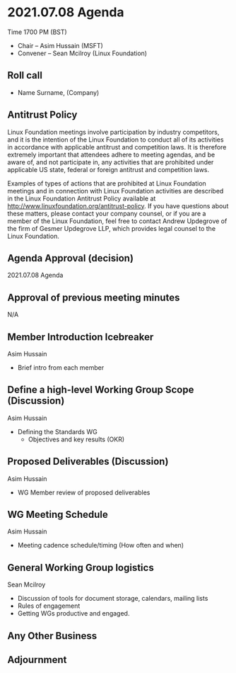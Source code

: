 # 2021.07.08 Agenda
Time 1700 PM (BST)

- Chair – Asim Hussain (MSFT)
- Convener – Sean Mcilroy (Linux Foundation)
  
## Roll call
* Name Surname, (Company)  
  
## Antitrust Policy
Linux Foundation meetings involve participation by industry competitors, and it is the intention of the Linux Foundation to conduct 
all of its activities in accordance with applicable antitrust and competition laws. 
It is therefore extremely important that attendees adhere to meeting agendas, and be aware of, and not participate in, any activities 
that are prohibited under applicable US state, federal or foreign antitrust and competition laws.

Examples of types of actions that are prohibited at Linux Foundation meetings and in connection with Linux Foundation activities are 
described in the Linux Foundation Antitrust Policy available at http://www.linuxfoundation.org/antitrust-policy. 
If you have questions about these matters, please contact your company counsel, or if you are a member of the Linux Foundation, 
feel free to contact Andrew Updegrove of the firm of Gesmer Updegrove LLP, which provides legal counsel to the Linux Foundation.
  
## Agenda Approval (decision) 
2021.07.08 Agenda
  
## Approval of previous meeting minutes
N/A
 
## Member Introduction Icebreaker
Asim Hussain
- Brief intro from each member

## Define a high-level Working Group Scope (Discussion)
Asim Hussain
- Defining the Standards WG
  - Objectives and key results (OKR)

## Proposed Deliverables (Discussion)
Asim Hussain
- WG Member review of proposed deliverables

## WG Meeting Schedule
Asim Hussain
- Meeting cadence schedule/timing (How often and when)

## General Working Group logistics
Sean Mcilroy
- Discussion of tools for document storage, calendars, mailing lists
- Rules of engagement
- Getting WGs productive and engaged.

## Any Other Business

## Adjournment
